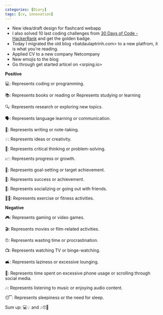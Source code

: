 ```yaml
---
categories: [Diary]
tags: [cv, innovation]
---
```


- New idea/draft design for flashcard webapp
- I also solved 10 last coding challenges from [30 Days of Code - HackerRank](https://www.hackerrank.com/domains/tutorials/30-days-of-code) and get the golden badge.
- Today I migrated the old blog <batdaulaptrinh.com> to a new platfrom, it is what you're reading.
- Applied CV to a new company Netcompany
- New emojis to the blog
- Go through get started articel on <srping.io>

**Positive**

💻: Represents coding or programming.

📚: Represents books or reading or Represents studying or learning

🔍: Represents research or exploring new topics.

🗣️: Represents language learning or communication.

📝: Represents writing or note-taking.

💡: Represents ideas or creativity.

🤔: Represents critical thinking or problem-solving.

📈: Represents progress or growth.

🎯: Represents goal-setting or target achievement.

🚀: Represents success or achievement.

🍻: Represents socializing or going out with friends.

🏋️‍♀️: Represents exercise or fitness activities.

**Negative**

🎮: Represents gaming or video games.

🎬: Represents movies or film-related activities.

⏰: Represents wasting time or procrastination.

📺: Represents watching TV or binge-watching.

🛋️: Represents laziness or excessive lounging.

📱: Represents time spent on excessive phone usage or scrolling through social media.

🎶: Represents listening to music or enjoying audio content.

😴: Represents sleepiness or the need for sleep.

Sum up: 💻💡 and 🎶⏰📱